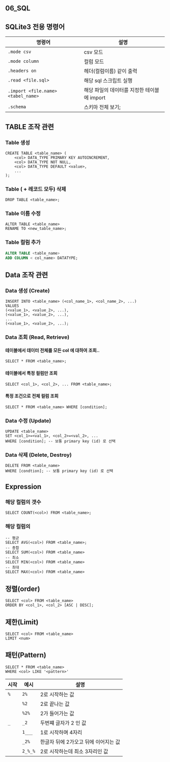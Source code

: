 ## 06_SQL

## SQLite3 전용 명령어

| 명령어                             | 설명                                        |
| ---------------------------------- | ------------------------------------------- |
| `.mode csv`                        | csv 모드                                    |
| `.mode column`                     | 컬럼 모드                                   |
| `.headers on`                      | 헤더(컬럼이름) 같이 출력                    |
| `.read <file.sql>`                 | 해당 sql 스크립트 실행                      |
| `.import <file.name> <tabel_name>` | 해당 파일의 데이터를 지정한 테이블에 import |
| `.schema`                          | 스키마 전체 보기;                           |

## TABLE 조작 관련

### Table 생성

```
CREATE TABLE <table_name> (
	<col> DATA_TYPE PRIMARY KEY AUTOINCREMENT,
    <col> DATA_TYPE NOT NULL,
    <col> DATA_TYPE DEFAULT <value>,
    ...
);
```

### Table ( + 레코드 모두) 삭제

```
DROP TABLE <table_name>;
```

### Table 이름 수정

```
ALTER TABLE <table_name>
RENAME TO <new_table_name>;
```

### Table 컬럼 추가

```sql
ALTER TABLE <table_name>
ADD COLUMN < col_name> DATATYPE;
```



## Data 조작 관련

### Data 생성 (Create)

```
INSERT INTO <table_name> (<col_name_1>, <col_name_2>, ...)
VALUES
(<value_1>, <value_2>, ...),
(<value_1>, <value_2>, ...),
...
(<value_1>, <value_2>, ...);
```

### Data 조회 (Read, Retrieve)

#### 테이블에서 데이터 전체를 모든 col 에 대하여 조회..

```
SELECT * FROM <table_name>;
```

#### 테이블에서 특정 컬럼만 조회

```
SELECT <col_1>, <col_2>, ... FROM <table_name>;
```

#### 특정 조건으로 전체 컬럼 조회

```
SELECT * FROM <table_name> WHERE [condition];
```

### Data 수정 (Update)

```
UPDATE <table_name>
SET <col_1>=<val_1>, <col_2>=<val_2>, ...
WHERE [condition]; -- 보통 primary key (id) 로 선택
```

### Data 삭제 (Delete, Destroy)

```
DELETE FROM <table_name>
WHERE [condtion]; -- 보통 primary key (id) 로 선택
```

## Expression

### 해당 컬럼의 갯수

```
SELECT COUNT(<col>) FROM <table_name>;
```

### 해당 컬럼의

```
-- 평균
SELECT AVG(<col>) FROM <table_name>;
-- 총합
SELECT SUM(<col>) FROM <table_name>
-- 최소
SELECT MIN(<col>) FROM <table_name>
-- 최대
SELECT MAX(<col>) FROM <table_name>
```

## 정렬(order)

```
SELECT <col> FROM <table_name>
ORDER BY <col_1>, <col_2> [ASC | DESC];
```

## 제한(Limit)

```
SELECT <col> FROM <table_name>
LIMIT <num>
```

## 패턴(Pattern)

```
SELECT * FROM <table_name>
WHERE <col> LIKE '<pattern>'
```

| 시작 | 예시    | 설명                                 |
| ---- | ------- | ------------------------------------ |
| `%`  | `2%`    | 2로 시작하는 값                      |
|      | `%2`    | 2로 끝나는 값                        |
|      | `%2%`   | 2가 들어가는 값                      |
| `_`  | `_2`    | 두번쨰 글자가 2 인 값                |
|      | `1___`  | 1로 시작하며 4자리                   |
|      | `_2%`   | 한글자 뒤에 2가오고 뒤에 이어지는 값 |
|      | `2_%_%` | 2로 시작하는데 최소 3자리인 값       |